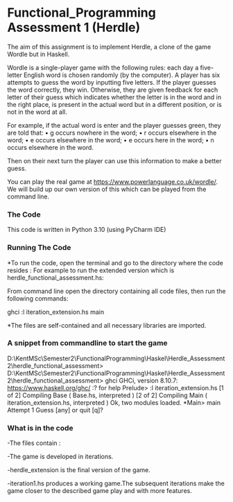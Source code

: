 # Functional_Programming Assessment 1 (Herdle)
The aim of this assignment is to implement Herdle, a clone of the game Wordle but in Haskell.

Wordle is a single-player game with the following rules: each day a five-letter English word is
chosen randomly (by the computer). A player has six attempts to guess the word by inputting
five letters. If the player guesses the word correctly, they win. Otherwise, they are given feedback
for each letter of their guess which indicates whether the letter is in the word and in the right
place, is present in the actual word but in a different position, or is not in the word at all.

For example, if the actual word is enter and the player guesses green, they are told that:
• g occurs nowhere in the word;
• r occurs elsewhere in the word;
• e occurs elsewhere in the word;
• e occurs here in the word;
• n occurs elsewhere in the word.

Then on their next turn the player can use this information to make a better guess.

You can play the real game at https://www.powerlanguage.co.uk/wordle/.
We will build up our own version of this which can be played from the command line.

### The Code

This code is written in Python 3.10 (using PyCharm IDE)

### Running The Code
*To run the code, open the terminal and go to the directory where the code resides :
For example to run the extended version which is herdle_functional_assessment.hs:

From command line open the directory containing all code files, then run the following commands:

ghci
:l iteration_extension.hs
main

*The files are self-contained and all necessary libraries are imported.

### A snippet from commandline to start the game

D:\KentMSc\Semester2\FunctionalProgramming\Haskel\Herdle_Assessment2\herdle_functional_assessment>
D:\KentMSc\Semester2\FunctionalProgramming\Haskel\Herdle_Assessment2\herdle_functional_assessment> ghci
GHCi, version 8.10.7: https://www.haskell.org/ghc/  :? for help
Prelude> :l iteration_extension.hs
[1 of 2] Compiling Base             ( Base.hs, interpreted )
[2 of 2] Compiling Main             ( iteration_extension.hs, interpreted )
Ok, two modules loaded.
*Main> main
Attempt 1
Guess [any] or quit [q]?

### What is in the code
-The files contain :

-The game is developed in iterations.

-herdle_extension is the final version of the game.

-iteration1.hs produces a working game.The subsequent iterations make the game closer to the described game play and with more features. 
